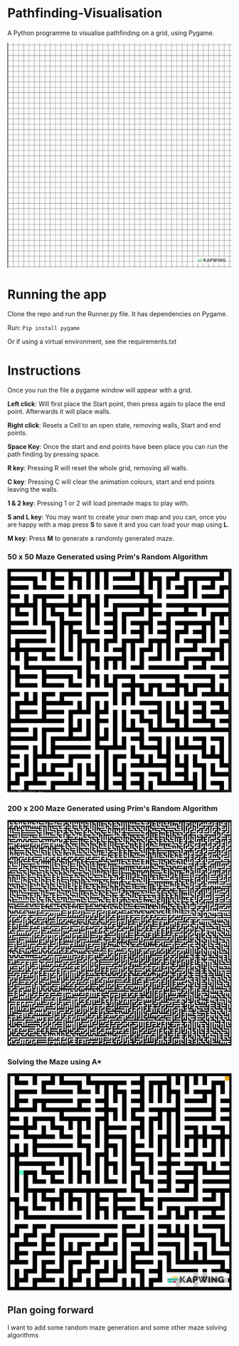 # Pathfinding-Visualisation
A Python programme to visualise pathfinding on a grid, using Pygame. 

![ Alt text](https://github.com/smithc36-tcd/Pathfinding-Visualisation/blob/master/Images/PathFinder.gif)

# Running the app 
Clone the repo and run the Runner.py file.
It has dependencies on Pygame.
 
Run: 
`Pip install pygame`

Or if using a virtual environment, see the requirements.txt 

# Instructions
Once you run the file a pygame window will appear with a grid.

**Left click**: Will first place the Start point, then press again to place the end point. 
Afterwards it will place walls. 

**Right click**: Resets a Cell to an open state, removing walls, Start and end points.

**Space Key**: Once the start and end points have been place you can run the path finding by pressing space. 

**R key**: Pressing R will reset the whole grid, removing all walls.

**C key**: Pressing C will clear the animation colours, start and end points leaving the walls. 

**1 & 2 key**: Pressing 1 or 2 will load premade maps to play with.

**S and L key**: You may want to create your own map and you can, once you are happy with a map press **S** to save it and you can load your map using **L**.

**M key**: Press **M** to generate a randomly generated maze.

### 50 x 50 Maze Generated using Prim's Random Algorithm 
![ Alt text](https://github.com/smithc36-tcd/Pathfinding-Visualisation/blob/master/Images/maze50x50.png)


### 200 x 200 Maze Generated using Prim's Random Algorithm 
![ Alt text](https://github.com/smithc36-tcd/Pathfinding-Visualisation/blob/master/Images/maze200x200.png)


### Solving the Maze using A* 
![ Alt text](https://github.com/smithc36-tcd/Pathfinding-Visualisation/blob/master/Images/50x50MazeSolve.gif)


## Plan going forward
I want to add some random maze generation and some other maze solving algorithms 

